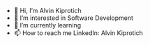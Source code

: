 - 👋 Hi, I’m Alvin Kiprotich
- 👀 I’m interested in Software Development
- 🌱 I’m currently learning 
- 📫 How to reach me LinkedIn: Alvin Kiprotich
 

<!---
AlvinKiprotich-dev/AlvinKiprotich-dev is a ✨ special ✨ repository because its `README.md` (this file) appears on your GitHub profile.
You can click the Preview link to take a look at your changes.
--->
